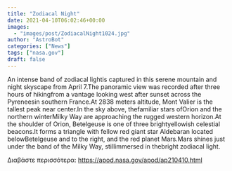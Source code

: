 ```yaml
---
title: "Zodiacal Night"
date: 2021-04-10T06:02:46+00:00
images:
  - "images/post/ZodiacalNight1024.jpg"
author: "AstroBot"
categories: ["News"]
tags: ["nasa.gov"]
draft: false
---
```


An intense band of zodiacal lightis captured in this serene mountain and night skyscape from April 7.The panoramic view was recorded after three hours of hikingfrom a vantage looking west after sunset across the Pyreneesin southern France.At 2838 meters altitude, Mont Valier is the tallest peak near center.In the sky above, thefamiliar stars ofOrion and the northern winterMilky Way are approaching the rugged western horizon.At the shoulder of Orion, Betelgeuse is one of three brightyellowish celestial beacons.It forms a triangle with fellow red giant star Aldebaran located belowBetelgeuse and to the right, and the red planet Mars.Mars shines just under the band of the Milky Way, stillimmersed in thebright zodiacal light.

Διαβάστε περισσότερα: https://apod.nasa.gov/apod/ap210410.html
